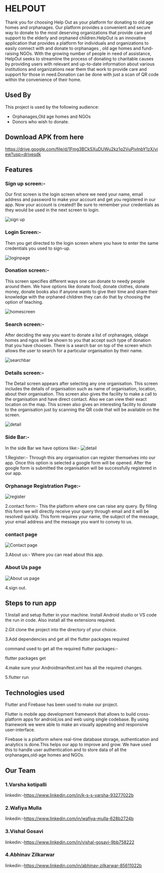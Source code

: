 
# HELPOUT 

Thank you for choosing Help Out as your platform for donating to old age homes and orphanages. Our platform provides a convenient and secure way to donate to the most deserving organizations that provide care and support to the elderly and orphaned children.HelpOut is an innovative application that provides a platform for individuals and organizations to easily connect with and donate to orphanages , old age homes and fund-raising NGOs. With the growing number of people in need of assistance, HelpOut seeks to streamline the process of donating to charitable causes by providing users with relevant and up-to-date information about various institutions and organizations near them that work to provide care and support for those in need.Donation can be done with just a scan of QR code within the convenience of their home.


## Used By

This project is used by the following audience:

- Orphanages,Old age homes and NGOs
- Donors who wish to donate.


## Download APK from here
https://drive.google.com/file/d/1Fmg3BCkSXuDUWu2kz1q2VuPivInbY1zX/view?usp=drivesdk
## Features

 ### Sign up screen:- 
Our first screen is the login screen  where we need your name, email address and password to make your account and get you registered in our app. Now your account is created!! Be sure to remember your credentials as they would be used in the next screen to login.

![sign up](help_out/assets/images/signuppage.jpg)

### Login Screen:-
Then you get directed to the login screen where you have to enter the same credentials you used to sign-up.

![loginpage](https://github.com/AbhinavZ2803/Donation_Helpout/blob/master/help_out/assets/images/loginpage.png?raw=true)

### Donation screen:-
This screen specifies different ways one can donate to needy people around them. 
We have options like donate food, donate clothes, donate money, donate  books also if anyone wants to give their time and share their knowledge with the orphaned children they can do that by choosing the option of teaching.

![homescreen](help_out/assets/images/home.png)

### Search screen:-
After deciding the way you want to donate a list of orphanages, oldage homes and ngos will be shown to you that accept such type of donation that you have choosen. There is a search bar on top of the screen which allows the user to search for a particular organisation by their name. 

![searchbar](https://raw.githubusercontent.com/AbhinavZ2803/Donation_Helpout/f7dc3cfc3110c1e796659ac8d30e79b50845dc67/help_out/assets/images/searchbar.jpg)





### Details screen:-
The Detail screen appears after selecting any one organisation. This screen includes the details of organisation such as name of organisation, location, about their organisation. This screen also gives the facility to make a call to the organisation and have direct contact. Also we can view their exact location on the map. 
This screen also gives an interesting facility to donate to the organisation just by scanning the QR code that will be available on the screen. 


![detail](https://raw.githubusercontent.com/AbhinavZ2803/Donation_Helpout/f7dc3cfc3110c1e796659ac8d30e79b50845dc67/help_out/assets/images/detailscreen.jpg)


### Side Bar:-
In the side Bar we have options like:-
![detail](https://raw.githubusercontent.com/AbhinavZ2803/Donation_Helpout/f7dc3cfc3110c1e796659ac8d30e79b50845dc67/help_out/assets/images/sidebar.jpg)

 1.Register:- Through this any organisation can register themselves into our app. Once this option is selected a google form will be opened. After the google form is submitted the organisation will be successfully registered in our app. 
### Orphanage Registration Page:-
![register](https://github.com/AbhinavZ2803/Donation_Helpout/blob/master/help_out/assets/images/register.png?raw=true)


2.contact form:- This the platform where one can raise any query. By filling this form we will directly receive your query through email and it will be resolved quickly. This form requires your name, the subject of the message, your email address and the message you want to convey to us.

### contact page
![Contact page](help_out/assets/images/contactform.jpg)


3.About us:- Where you can read about this app.


### About Us page
![About us page](help_out/assets/images/aboutus.jpg)

4.sign out.


## Steps to run app

1.Install and setup flutter in your machine. Install Android studio or VS code the run in code. Also install all the extensions required. 

2.Git clone the project into the directory of your choice.

3.Add dependencies and get all the flutter packages required 

command used to get all the required flutter packages:-

 flutter packages get 

4.make sure your Androidmanifest.xml has all the required changes.

5.flutter run
## Technologies used
Flutter and Firebase has been used to make our project. 

Flutter is mobile app development framework that allows to build cross-platform apps for android,ios and web using single codebase. By using framework we were able to make an visually appealing and responsive user-interface.

Firebase is a platform where real-time database storage, authentication and analytics is done.This helps our app to improve and grow. We have used this to handle user authentication and to store data of all the orphanages,old-age homes and NGOs.
## Our Team

### 1.Varsha kotipalli
linkedin:-https://www.linkedin.com/in/k-s-s-varsha-93277022b
### 2.Wafiya Mulla
linkedin:-https://www.linkedin.com/in/wafiya-mulla-628b2724b
### 3.Vishal Gosavi
linkedin:-https://www.linkedin.com/in/vishal-gosavi-9bb758222
### 4.Abhinav Zilkarwar
linkedin:-https://www.linkedin.com/in/abhinav-zilkarwar-85611022b
